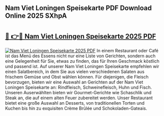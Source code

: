 ## Nam Viet Loningen Speisekarte PDF Download Online 2025 SXhpA

# <h2><a href="http://gc8opwx.nevu.top/?p=Nam+Viet+Loningen+Speisekarte">🔗 👉🔴 Nam Viet Loningen Speisekarte 2025 PDF</a></h2>

[![Nam Viet Loningen Speisekarte 2025 PDF](https://i.imgur.com/dBaPXMq.png)](http://gc8opwx.nevu.top/?p=Nam+Viet+Loningen+Speisekarte)
In einem Restaurant oder Café ist das Menü des Essens nicht nur eine Liste von Gerichten, sondern auch eine Gelegenheit für Sie, etwas zu finden, das für Ihren Geschmack köstlich und passend ist. Auf unserer Nam Viet Loningen Speisekarte empfehlen wir einen Salatbereich, in dem Sie aus vielen verschiedenen Salaten aus frischem Gemüse und Obst wählen können. Für diejenigen, die Fleisch bevorzugen, bieten wir eine Auswahl an Gerichten auf der Nam Viet Loningen Speisekarte an: Rindfleisch, Schweinefleisch, Huhn und Fisch. Unseren Auserwählten bieten wir Gourmet-Gerichte wie Schaschlik und Steak an, die auf einem alten Feuer zubereitet werden. Unser Restaurant bietet eine große Auswahl an Desserts, von traditionellen Torten und Kuchen bis hin zu exquisiten Crème Brûlée und Schokoladen-Gateais.
